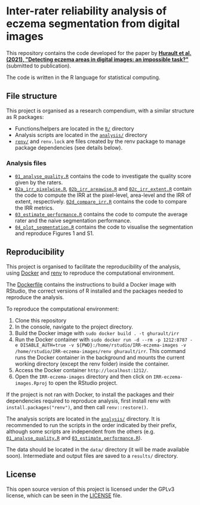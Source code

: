 # Inter-rater reliability analysis of eczema segmentation from digital images

This repository contains the code developed for the paper by [**Hurault et al. (2021), "Detecting eczema areas in digital images: an impossible task?"**](#) (submitted to publication).

The code is written in the R language for statistical computing.

## File structure

This project is organised as a research compendium, with a similar structure as R packages:

- Functions/helpers are located in the [`R/`](R/) directory
- Analysis scripts are located in the [`analysis/`](analysis/) directory
- [`renv/`](renv/) and `renv.lock` are files created by the renv package to manage package dependencies (see details below).

### Analysis files

- [`01_analyse_quality.R`](analysis/01_analyse_quality.R) contains the code to investigate the quality score given by the raters.
- [`02a_irr_pixelwise.R`](analysis/02a_irr_pixelwise.R), [`02b_irr_areawise.R`](analysis/02b_irr_areawise.R) and [`02c_irr_extent.R`](analysis/02c_irr_extent.R) contain the code to compute the IRR at the pixel-level, area-level and the IRR of extent, respectively.
[`02d_compare_irr.R`](analysis/02d_compare_irr.R) contains the code to compare the IRR metrics.
- [`03_estimate_performance.R`](analysis/03_estimate_performance.R) contains the code to compute the average rater and the naive segmentation performance.
- [`04_plot_segmentation.R`](analysis/04_plot_segmentation.R) contains the code to visualise the segmentation and reproduce Figures 1 and S1.

## Reproducibility

This project is organised to facilitate the reproducibility of the analysis, using [Docker](https://www.docker.com/) and [renv](https://rstudio.github.io/renv/index.html) to reproduce the computational environment.

The [Dockerfile](Dockerfile) contains the instructions to build a Docker image with RStudio, the correct versions of R installed and the packages needed to reproduce the analysis.

To reproduce the computational environment:

1. Clone this repository
2. In the console, navigate to the project directory.
3. Build the Docker image with `sudo docker build . -t ghurault/irr`
4. Run the Docker container with `sudo docker run -d --rm -p 1212:8787 -e DISABLE_AUTH=true -v ${PWD}:/home/rstudio/IRR-eczema-images -v /home/rstudio/IRR-eczema-images/renv ghurault/irr`.
This command runs the Docker container in the background and mounts the current working directory (except the renv folder) inside the container.
5. Access the Docker container `http://localhost:1212/`.
6. Open the `IRR-eczema-images` directory and then click on `IRR-eczema-images.Rproj` to open the RStudio project.

If the project is not ran with Docker, to install the packages and their dependencies required to reproduce analysis, first install renv with `install.packages("renv")`, and then call `renv::restore()`.

The analysis scripts are located in the [`analysis/`](analysis/) directory.
It is recommended to run the scripts in the order indicated by their prefix, although some scripts are independent from the others (e.g. [`01_analyse_quality.R`](analysis/01_analyse_quality.R) and [`03_estimate_performance.R`](analysis/03_estimate_performance.R)).

The data should be located in the `data/` directory (it will be made available soon).
Intermediate and output files are saved to a `results/` directory.

## License

This open source version of this project is licensed under the GPLv3 license, which can be seen in the [LICENSE](LICENSE.md) file.
